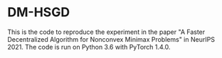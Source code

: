 # DM-HSGD
This is the code to reproduce the experiment in the paper "A Faster Decentralized Algorithm for Nonconvex Minimax Problems" in NeurIPS 2021. The code is run on Python 3.6 with PyTorch 1.4.0. 
